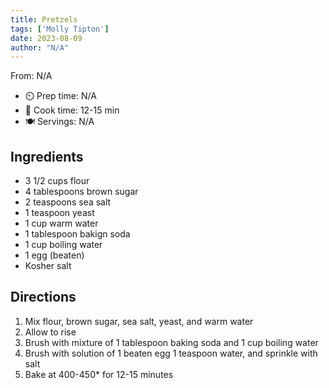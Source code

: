```yaml
---
title: Pretzels
tags: ['Molly Tipton']
date: 2023-08-09
author: "N/A"
---
```

From: N/A

- ⏲️ Prep time: N/A
- 🍳 Cook time: 12-15 min
- 🍽️ Servings: N/A

## Ingredients

- 3 1/2 cups flour
- 4 tablespoons brown sugar
- 2 teaspoons sea salt
- 1 teaspoon yeast
- 1 cup warm water
- 1 tablespoon bakign soda
- 1 cup boiling water
- 1 egg (beaten)
- Kosher salt

## Directions

1. Mix flour, brown sugar, sea salt, yeast, and warm water
2. Allow to rise
3. Brush with mixture of 1 tablespoon baking soda and 1 cup boiling water
4. Brush with solution of 1 beaten egg 1 teaspoon water, and sprinkle with salt
5. Bake at 400-450* for 12-15 minutes
